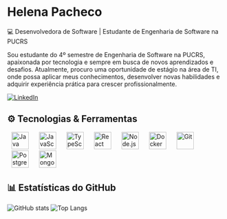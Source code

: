 # Helena Pacheco

💻 Desenvolvedora de Software | Estudante de Engenharia de Software na PUCRS  

Sou estudante do 4º semestre de Engenharia de Software na PUCRS, apaixonada por tecnologia e sempre em busca de novos aprendizados e desafios. Atualmente, procuro uma oportunidade de estágio na área de TI, onde possa aplicar meus conhecimentos, desenvolver novas habilidades e adquirir experiência prática para crescer profissionalmente.


[![LinkedIn](https://img.shields.io/badge/LinkedIn-0077B5?style=for-the-badge&logo=linkedin&logoColor=white)](https://www.linkedin.com/in/helena-pacheco-309469296)

## ⚙️ Tecnologias & Ferramentas

<p align="left">
  <img src="https://cdn.jsdelivr.net/gh/devicons/devicon/icons/java/java-original.svg" width="40" height="40" title="Java" hspace="10"/>
  <img src="https://cdn.jsdelivr.net/gh/devicons/devicon/icons/javascript/javascript-original.svg" width="40" height="40" title="JavaScript" hspace="10"/>
  <img src="https://cdn.jsdelivr.net/gh/devicons/devicon/icons/typescript/typescript-original.svg" width="40" height="40" title="TypeScript" hspace="10"/>
  <img src="https://cdn.jsdelivr.net/gh/devicons/devicon/icons/react/react-original.svg" width="40" height="40" title="React" hspace="10"/>
  <img src="https://cdn.jsdelivr.net/gh/devicons/devicon/icons/nodejs/nodejs-original.svg" width="40" height="40" title="Node.js" hspace="10"/>
  <img src="https://cdn.jsdelivr.net/gh/devicons/devicon/icons/docker/docker-original.svg" width="40" height="40" title="Docker" hspace="10"/>
  <img src="https://cdn.jsdelivr.net/gh/devicons/devicon/icons/git/git-original.svg" width="40" height="40" title="Git" hspace="10"/>
  <img src="https://cdn.jsdelivr.net/gh/devicons/devicon/icons/postgresql/postgresql-original.svg" width="40" height="40" title="PostgreSQL" hspace="10"/>
  <img src="https://cdn.jsdelivr.net/gh/devicons/devicon/icons/mongodb/mongodb-original.svg" width="40" height="40" title="MongoDB" hspace="10"/>
</p>


## 📊 Estatísticas do GitHub

![GitHub stats](https://github-readme-stats.vercel.app/api?username=nenacpacheco&show_icons=true&theme=radical&include_all_commits=true&count_private=true)
![Top Langs](https://github-readme-stats.vercel.app/api/top-langs/?username=nenacpacheco&layout=compact&theme=radical)



